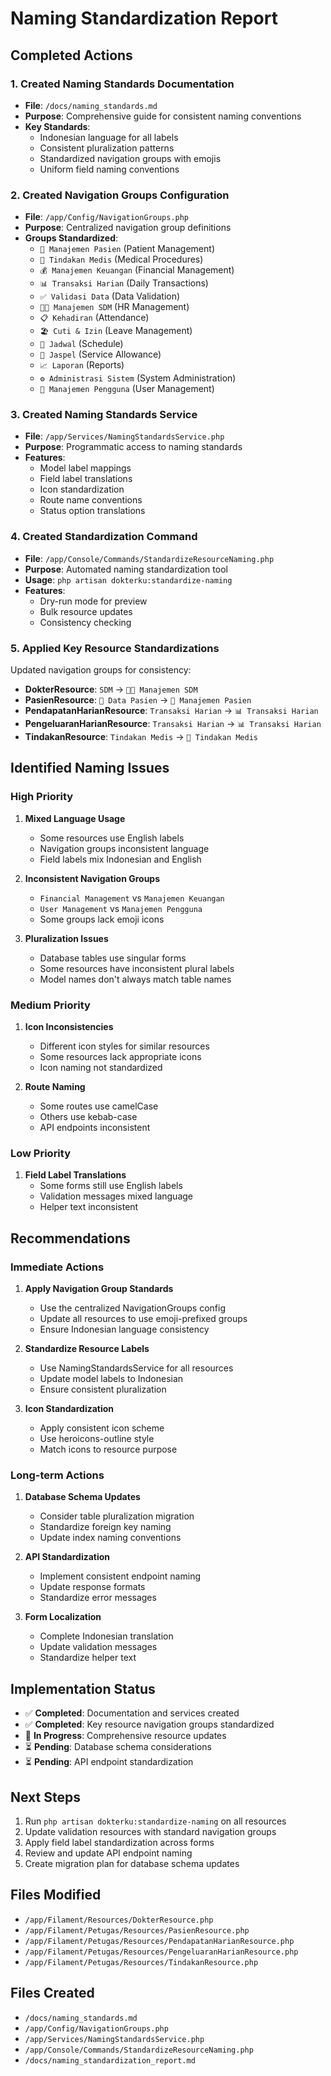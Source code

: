 # Naming Standardization Report

## Completed Actions

### 1. Created Naming Standards Documentation
- **File**: `/docs/naming_standards.md`
- **Purpose**: Comprehensive guide for consistent naming conventions
- **Key Standards**:
  - Indonesian language for all labels
  - Consistent pluralization patterns
  - Standardized navigation groups with emojis
  - Uniform field naming conventions

### 2. Created Navigation Groups Configuration
- **File**: `/app/Config/NavigationGroups.php`
- **Purpose**: Centralized navigation group definitions
- **Groups Standardized**:
  - `👥 Manajemen Pasien` (Patient Management)
  - `🏥 Tindakan Medis` (Medical Procedures)
  - `💰 Manajemen Keuangan` (Financial Management)
  - `📊 Transaksi Harian` (Daily Transactions)
  - `✅ Validasi Data` (Data Validation)
  - `👨‍💼 Manajemen SDM` (HR Management)
  - `📋 Kehadiran` (Attendance)
  - `🏖️ Cuti & Izin` (Leave Management)
  - `📅 Jadwal` (Schedule)
  - `💼 Jaspel` (Service Allowance)
  - `📈 Laporan` (Reports)
  - `⚙️ Administrasi Sistem` (System Administration)
  - `👤 Manajemen Pengguna` (User Management)

### 3. Created Naming Standards Service
- **File**: `/app/Services/NamingStandardsService.php`
- **Purpose**: Programmatic access to naming standards
- **Features**:
  - Model label mappings
  - Field label translations
  - Icon standardization
  - Route name conventions
  - Status option translations

### 4. Created Standardization Command
- **File**: `/app/Console/Commands/StandardizeResourceNaming.php`
- **Purpose**: Automated naming standardization tool
- **Usage**: `php artisan dokterku:standardize-naming`
- **Features**:
  - Dry-run mode for preview
  - Bulk resource updates
  - Consistency checking

### 5. Applied Key Resource Standardizations
Updated navigation groups for consistency:
- **DokterResource**: `SDM` → `👨‍💼 Manajemen SDM`
- **PasienResource**: `👥 Data Pasien` → `👥 Manajemen Pasien`
- **PendapatanHarianResource**: `Transaksi Harian` → `📊 Transaksi Harian`
- **PengeluaranHarianResource**: `Transaksi Harian` → `📊 Transaksi Harian`
- **TindakanResource**: `Tindakan Medis` → `🏥 Tindakan Medis`

## Identified Naming Issues

### High Priority
1. **Mixed Language Usage**
   - Some resources use English labels
   - Navigation groups inconsistent language
   - Field labels mix Indonesian and English

2. **Inconsistent Navigation Groups**
   - `Financial Management` vs `Manajemen Keuangan`
   - `User Management` vs `Manajemen Pengguna`
   - Some groups lack emoji icons

3. **Pluralization Issues**
   - Database tables use singular forms
   - Some resources have inconsistent plural labels
   - Model names don't always match table names

### Medium Priority
1. **Icon Inconsistencies**
   - Different icon styles for similar resources
   - Some resources lack appropriate icons
   - Icon naming not standardized

2. **Route Naming**
   - Some routes use camelCase
   - Others use kebab-case
   - API endpoints inconsistent

### Low Priority
1. **Field Label Translations**
   - Some forms still use English labels
   - Validation messages mixed language
   - Helper text inconsistent

## Recommendations

### Immediate Actions
1. **Apply Navigation Group Standards**
   - Use the centralized NavigationGroups config
   - Update all resources to use emoji-prefixed groups
   - Ensure Indonesian language consistency

2. **Standardize Resource Labels**
   - Use NamingStandardsService for all resources
   - Update model labels to Indonesian
   - Ensure consistent pluralization

3. **Icon Standardization**
   - Apply consistent icon scheme
   - Use heroicons-outline style
   - Match icons to resource purpose

### Long-term Actions
1. **Database Schema Updates**
   - Consider table pluralization migration
   - Standardize foreign key naming
   - Update index naming conventions

2. **API Standardization**
   - Implement consistent endpoint naming
   - Update response formats
   - Standardize error messages

3. **Form Localization**
   - Complete Indonesian translation
   - Update validation messages
   - Standardize helper text

## Implementation Status
- ✅ **Completed**: Documentation and services created
- ✅ **Completed**: Key resource navigation groups standardized
- 🔄 **In Progress**: Comprehensive resource updates
- ⏳ **Pending**: Database schema considerations
- ⏳ **Pending**: API endpoint standardization

## Next Steps
1. Run `php artisan dokterku:standardize-naming` on all resources
2. Update validation resources with standard navigation groups
3. Apply field label standardization across forms
4. Review and update API endpoint naming
5. Create migration plan for database schema updates

## Files Modified
- `/app/Filament/Resources/DokterResource.php`
- `/app/Filament/Petugas/Resources/PasienResource.php`
- `/app/Filament/Petugas/Resources/PendapatanHarianResource.php`
- `/app/Filament/Petugas/Resources/PengeluaranHarianResource.php`
- `/app/Filament/Petugas/Resources/TindakanResource.php`

## Files Created
- `/docs/naming_standards.md`
- `/app/Config/NavigationGroups.php`
- `/app/Services/NamingStandardsService.php`
- `/app/Console/Commands/StandardizeResourceNaming.php`
- `/docs/naming_standardization_report.md`